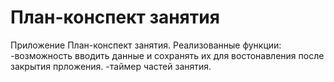 # План-конспект занятия
Приложение План-конспект занятия.
Реализованные функции:
-возможность вводить данные и сохранять их для востонавления после закрытия прложения.
-таймер частей занятия.
